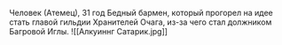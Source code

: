 Человек (Атемец), 31 год
Бедный бармен, который прогорел на идее стать главой гильдии Хранителей Очага, из-за чего стал должником Багровой Иглы.
![[Алкуиннг Сатарик.jpg]]
